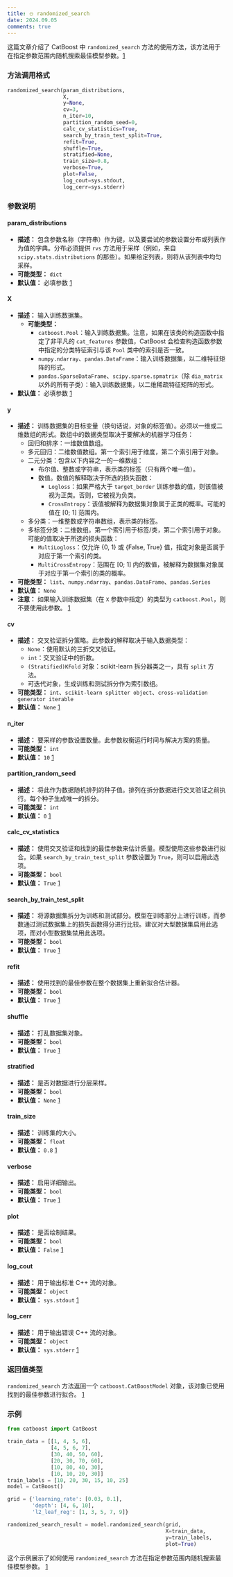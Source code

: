```yaml
---
title: ⛄ randomized_search
date: 2024.09.05
comments: true
---
```


这篇文章介绍了 CatBoost 中 `randomized_search` 方法的使用方法，该方法用于在指定参数范围内随机搜索最佳模型参数。[1](https://catboost.ai/en/docs/concepts/python-reference_catboost_randomized_search)

### 方法调用格式

```python
randomized_search(param_distributions,
                  X,
                  y=None,
                  cv=3,
                  n_iter=10,
                  partition_random_seed=0,
                  calc_cv_statistics=True,
                  search_by_train_test_split=True,
                  refit=True,
                  shuffle=True,
                  stratified=None,
                  train_size=0.8,
                  verbose=True,
                  plot=False,
                  log_cout=sys.stdout,
                  log_cerr=sys.stderr)
```

### 参数说明

#### param_distributions

* **描述：** 包含参数名称（字符串）作为键，以及要尝试的参数设置分布或列表作为值的字典。分布必须提供 `rvs` 方法用于采样（例如，来自 `scipy.stats.distributions` 的那些）。如果给定列表，则将从该列表中均匀采样。
* **可能类型：** `dict`
* **默认值：** 必填参数 [1](https://catboost.ai/en/docs/concepts/python-reference_catboost_randomized_search)

#### X

* **描述：** 输入训练数据集。
  * **可能类型：**
    * `catboost.Pool`：输入训练数据集。注意，如果在该类的构造函数中指定了非平凡的 `cat_features` 参数值，CatBoost 会检查构造函数参数中指定的分类特征索引与该 `Pool` 类中的索引是否一致。
    * `numpy.ndarray`、`pandas.DataFrame`：输入训练数据集，以二维特征矩阵的形式。
    * `pandas.SparseDataFrame`、`scipy.sparse.spmatrix`（除 `dia_matrix` 以外的所有子类）：输入训练数据集，以二维稀疏特征矩阵的形式。
* **默认值：** 必填参数 [1](https://catboost.ai/en/docs/concepts/python-reference_catboost_randomized_search)

#### y

* **描述：** 训练数据集的目标变量（换句话说，对象的标签值）。必须以一维或二维数组的形式。数组中的数据类型取决于要解决的机器学习任务：
  * 回归和排序：一维数值数组。
  * 多元回归：二维数值数组。第一个索引用于维度，第二个索引用于对象。
  * 二元分类：包含以下内容之一的一维数组：
    * 布尔值、整数或字符串，表示类的标签（只有两个唯一值）。
    * 数值。数值的解释取决于所选的损失函数：
      * `Logloss`：如果严格大于 `target_border` 训练参数的值，则该值被视为正类。否则，它被视为负类。
      * `CrossEntropy`：该值被解释为数据集对象属于正类的概率。可能的值在 [0; 1] 范围内。
  * 多分类：一维整数或字符串数组，表示类的标签。
  * 多标签分类：二维数组。第一个索引用于标签/类，第二个索引用于对象。可能的值取决于所选的损失函数：
    * `MultiLogloss`：仅允许 {0, 1} 或 {False, True} 值，指定对象是否属于对应于第一个索引的类。
    * `MultiCrossEntropy`：范围在 [0; 1] 内的数值，被解释为数据集对象属于对应于第一个索引的类的概率。
* **可能类型：** `list`、`numpy.ndarray`、`pandas.DataFrame`、`pandas.Series`
* **默认值：** `None`
* **注意：** 如果输入训练数据集（在 `X` 参数中指定）的类型为 `catboost.Pool`，则不要使用此参数。 [1](https://catboost.ai/en/docs/concepts/python-reference_catboost_randomized_search)

#### cv

* **描述：** 交叉验证拆分策略。此参数的解释取决于输入数据类型：
  * `None`：使用默认的三折交叉验证。
  * `int`：交叉验证中的折数。
  * `(Stratified)KFold` 对象：scikit-learn 拆分器类之一，具有 `split` 方法。
  * 可迭代对象，生成训练和测试拆分作为索引数组。
* **可能类型：** `int`、`scikit-learn splitter object`、`cross-validation generator iterable`
* **默认值：** `None` [1](https://catboost.ai/en/docs/concepts/python-reference_catboost_randomized_search)

#### n_iter

* **描述：** 要采样的参数设置数量。此参数权衡运行时间与解决方案的质量。
* **可能类型：** `int`
* **默认值：** `10` [1](https://catboost.ai/en/docs/concepts/python-reference_catboost_randomized_search)

#### partition_random_seed

* **描述：** 将此作为数据随机排列的种子值。排列在拆分数据进行交叉验证之前执行。每个种子生成唯一的拆分。
* **可能类型：** `int`
* **默认值：** `0` [1](https://catboost.ai/en/docs/concepts/python-reference_catboost_randomized_search)

#### calc_cv_statistics

* **描述：** 使用交叉验证和找到的最佳参数来估计质量。模型使用这些参数进行拟合。如果 `search_by_train_test_split` 参数设置为 `True`，则可以启用此选项。
* **可能类型：** `bool`
* **默认值：** `True` [1](https://catboost.ai/en/docs/concepts/python-reference_catboost_randomized_search)

#### search_by_train_test_split

* **描述：** 将源数据集拆分为训练和测试部分。模型在训练部分上进行训练，而参数通过测试数据集上的损失函数得分进行比较。建议对大型数据集启用此选项，而对小型数据集禁用此选项。
* **可能类型：** `bool`
* **默认值：** `True` [1](https://catboost.ai/en/docs/concepts/python-reference_catboost_randomized_search)

#### refit

* **描述：** 使用找到的最佳参数在整个数据集上重新拟合估计器。
* **可能类型：** `bool`
* **默认值：** `True` [1](https://catboost.ai/en/docs/concepts/python-reference_catboost_randomized_search)

#### shuffle

* **描述：** 打乱数据集对象。
* **可能类型：** `bool`
* **默认值：** `True` [1](https://catboost.ai/en/docs/concepts/python-reference_catboost_randomized_search)

#### stratified

* **描述：** 是否对数据进行分层采样。
* **可能类型：** `bool`
* **默认值：** `None` [1](https://catboost.ai/en/docs/concepts/python-reference_catboost_randomized_search)

#### train_size

* **描述：** 训练集的大小。
* **可能类型：** `float`
* **默认值：** `0.8` [1](https://catboost.ai/en/docs/concepts/python-reference_catboost_randomized_search)

#### verbose

* **描述：** 启用详细输出。
* **可能类型：** `bool`
* **默认值：** `True` [1](https://catboost.ai/en/docs/concepts/python-reference_catboost_randomized_search)

#### plot

* **描述：** 是否绘制结果。
* **可能类型：** `bool`
* **默认值：** `False` [1](https://catboost.ai/en/docs/concepts/python-reference_catboost_randomized_search)

#### log_cout

* **描述：** 用于输出标准 C++ 流的对象。
* **可能类型：** `object`
* **默认值：** `sys.stdout` [1](https://catboost.ai/en/docs/concepts/python-reference_catboost_randomized_search)

#### log_cerr

* **描述：** 用于输出错误 C++ 流的对象。
* **可能类型：** `object`
* **默认值：** `sys.stderr` [1](https://catboost.ai/en/docs/concepts/python-reference_catboost_randomized_search)

### 返回值类型

`randomized_search` 方法返回一个 `catboost.CatBoostModel` 对象，该对象已使用找到的最佳参数进行拟合。 [1](https://catboost.ai/en/docs/concepts/python-reference_catboost_randomized_search)

### 示例

```python
from catboost import CatBoost

train_data = [[1, 4, 5, 6],
              [4, 5, 6, 7],
              [30, 40, 50, 60],
              [20, 30, 70, 60],
              [10, 80, 40, 30],
              [10, 10, 20, 30]]
train_labels = [10, 20, 30, 15, 10, 25]
model = CatBoost()

grid = {'learning_rate': [0.03, 0.1],
        'depth': [4, 6, 10],
        'l2_leaf_reg': [1, 3, 5, 7, 9]}

randomized_search_result = model.randomized_search(grid,
                                                   X=train_data,
                                                   y=train_labels,
                                                   plot=True)
```

这个示例展示了如何使用 `randomized_search` 方法在指定参数范围内随机搜索最佳模型参数。 [1](https://catboost.ai/en/docs/concepts/python-reference_catboost_randomized_search)